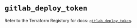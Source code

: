 # `gitlab_deploy_token`

Refer to the Terraform Registory for docs: [`gitlab_deploy_token`](https://registry.terraform.io/providers/gitlabhq/gitlab/16.1.0/docs/resources/deploy_token).
